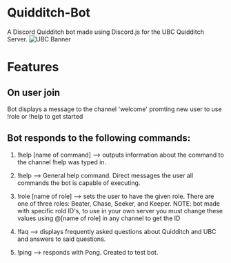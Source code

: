 # Quidditch-Bot
A Discord Quidditch bot made using Discord.js for the UBC Quidditch Server.
![UBC Banner](https://brand3.sites.olt.ubc.ca/files/2018/09/5NarrowLogo_ex_768.png)

# Features

## On user join 
Bot displays a message to the channel 'welcome' promting new user to use !role or !help to get started



## Bot responds to the following commands:
  1. !help [name of command] --> outputs information about the command to the channel !help was typed in.
  
  2. !help --> General help command. Direct messages the user all commands the bot is capable of executing.
  
  3. !role [name of role] --> sets the user to have the given role. There are one of three roles: Beater, Chase, Seeker, and Keeper.
                              NOTE: bot made with specific rold ID's, to use in your own server you must change these values using
                                    \@[name of role] in any channel to get the ID
                                    
  4. !faq --> displays frequently asked questions about Quidditch and UBC and answers to said questions.
  
  5. !ping --> responds with Pong. Created to test bot.
